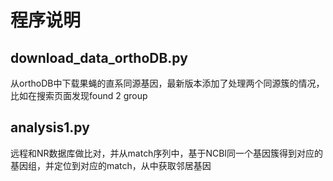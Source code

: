 # 程序说明
## download_data_orthoDB.py 
从orthoDB中下载果蝇的直系同源基因，最新版本添加了处理两个同源簇的情况，比如在搜索页面发现found 2 group
## analysis1.py
远程和NR数据库做比对，并从match序列中，基于NCBI同一个基因簇得到对应的基因组，并定位到对应的match，从中获取邻居基因
